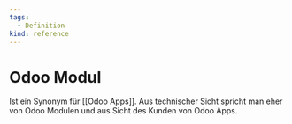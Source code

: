 ```yaml
---
tags:
  - Definition
kind: reference
---
```

# Odoo Modul

Ist ein Synonym für [[Odoo Apps]]. Aus technischer Sicht spricht man eher von Odoo Modulen und aus Sicht des Kunden von Odoo Apps.
